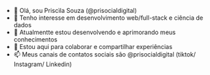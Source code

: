 - 👋 Olá, sou Priscìla Souza (@prisocialdigital)
- 👀 Tenho interesse em desenvolvimento web/full-stack e ciência de dados
- 🌱 Atualmentte estou desenvolvendo e aprimorando meus conhecimentos
- 💞️ Estou aqui para colaborar e compartilhar experiências
- 📫 Meus canais de contatos sociais são @prisocialdigital (tiktok/ Instagram/ Linkedin)

<!---
prisocialdigital/prisocialdigital is a ✨ special ✨ repository because its `README.md` (this file) appears on your GitHub profile.
You can click the Preview link to take a look at your changes.
--->
